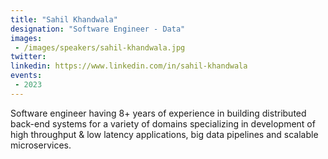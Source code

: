 ```yaml
---
title: "Sahil Khandwala"
designation: "Software Engineer - Data"
images:
 - /images/speakers/sahil-khandwala.jpg
twitter: 
linkedin: https://www.linkedin.com/in/sahil-khandwala
events:
 - 2023
---
```


Software engineer having 8+ years of experience in building distributed back-end systems for a variety of domains specializing in development of high throughput & low latency applications, big data pipelines and scalable microservices.